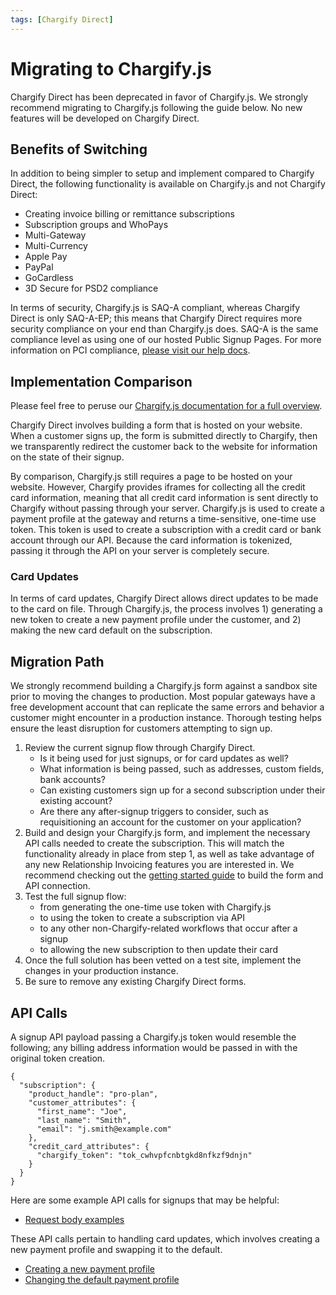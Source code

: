 ```yaml
---
tags: [Chargify Direct]
---
```


# Migrating to Chargify.js

Chargify Direct has been deprecated in favor of Chargify.js. We strongly recommend migrating to Chargify.js following the guide below. No new features will be developed on Chargify Direct.

## Benefits of Switching

In addition to being simpler to setup and implement compared to Chargify Direct, the following functionality is available on Chargify.js and not Chargify Direct:

+ Creating invoice billing or remittance subscriptions
+ Subscription groups and WhoPays
+ Multi-Gateway
+ Multi-Currency
+ Apple Pay
+ PayPal
+ GoCardless
+ 3D Secure for PSD2 compliance

In terms of security, Chargify.js is SAQ-A compliant, whereas Chargify Direct is only SAQ-A-EP; this means that Chargify Direct requires more security compliance on your end than Chargify.js does. SAQ-A is the same compliance level as using one of our hosted Public Signup Pages. For more information on PCI compliance, [please visit our help docs](https://help.chargify.com/my-account/pci-compliance.html).

## Implementation Comparison

Please feel free to peruse our [Chargify.js documentation for a full overview](/content/chargify-js/chargify-js.html).

Chargify Direct involves building a form that is hosted on your website. When a customer signs up, the form is submitted directly to Chargify, then we transparently redirect the customer back to the website for information on the state of their signup.

By comparison, Chargify.js still requires a page to be hosted on your website. However, Chargify provides iframes for collecting all the credit card information, meaning that all credit card information is sent directly to Chargify without passing through your server. Chargify.js is used to create a payment profile at the gateway and returns a time-sensitive, one-time use token. This token is used to create a subscription with a credit card or bank account through our API. Because the card information is tokenized, passing it through the API on your server is completely secure.

### Card Updates

In terms of card updates, Chargify Direct allows direct updates to be made to the card on file. Through Chargify.js, the process involves 1) generating a new token to create a new payment profile under the customer, and 2) making the new card default on the subscription.

## Migration Path

We strongly recommend building a Chargify.js form against a sandbox site prior to moving the changes to production. Most popular gateways have a free development account that can replicate the same errors and behavior a customer might encounter in a production instance. Thorough testing helps ensure the least disruption for customers attempting to sign up.

1. Review the current signup flow through Chargify Direct. 
    - Is it being used for just signups, or for card updates as well? 
    - What information is being passed, such as addresses, custom fields, bank accounts?
    - Can existing customers sign up for a second subscription under their existing account? 
    - Are there any after-signup triggers to consider, such as requisitioning an account for the customer on your application?
2. Build and design your Chargify.js form, and implement the necessary API calls needed to create the subscription. This will match the functionality already in place from step 1, as well as take advantage of any new Relationship Invoicing features you are interested in. We recommend checking out the [getting started guide](/content/chargify-js/chargify-js.html#getting-started) to build the form and API connection.
3. Test the full signup flow: 
    - from generating the one-time use token with Chargify.js 
    - to using the token to create a subscription via API
    - to any other non-Chargify-related workflows that occur after a signup
    - to allowing the new subscription to then update their card
4. Once the full solution has been vetted on a test site, implement the changes in your production instance.
5. Be sure to remove any existing Chargify Direct forms.

## API Calls

A signup API payload passing a Chargify.js token would resemble the following; any billing address information would be passed in with the original token creation.

```
{
  "subscription": {
    "product_handle": "pro-plan",
    "customer_attributes": {
      "first_name": "Joe",
      "last_name": "Smith",
      "email": "j.smith@example.com"
    },
    "credit_card_attributes": {
      "chargify_token": "tok_cwhvpfcnbtgkd8nfkzf9dnjn"
    }
  }
}
```

Here are some example API calls for signups that may be helpful:

+ [Request body examples](https://chargify.stoplight.io/docs/api-documentation/reference/Chargify-API.v1.yaml/paths/~1subscriptions.json/post) 

These API calls pertain to handling card updates, which involves creating a new payment profile and swapping it to the default.

+ [Creating a new payment profile](https://chargify.stoplight.io/docs/api-documentation/reference/Chargify-API.v1.yaml/paths/~1payment_profiles.json/post)
+ [Changing the default payment profile](https://chargify.stoplight.io/docs/api-documentation/reference/Chargify-API.v1.yaml/paths/~1subscriptions~1%7Bidentifier%7D~1payment_profiles~1%7Bpayment_profile_id%7D~1change_payment_profile.json/post)
